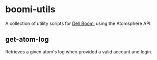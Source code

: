 # boomi-utils
A collection of utility scripts for [Dell Boomi](https://boomi.com/) using the Atomsphere API.

## get-atom-log
Retrieves a given atom's log when provided a valid account and login.
